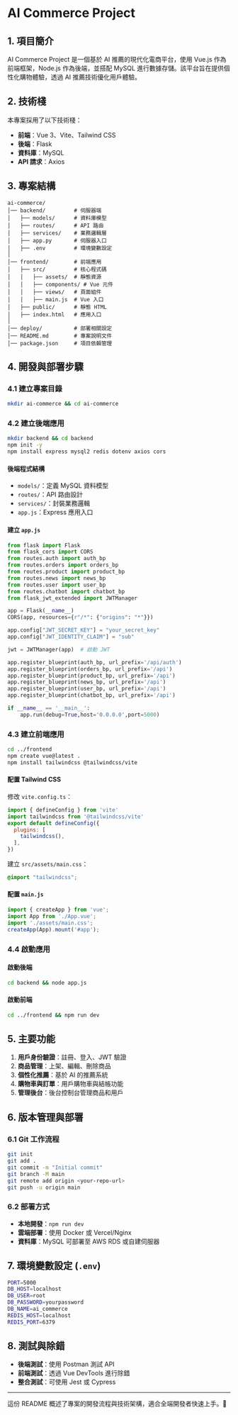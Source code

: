 # AI Commerce Project

## 1. 項目簡介

AI Commerce Project 是一個基於 AI 推薦的現代化電商平台，使用 Vue.js 作為前端框架，Node.js 作為後端，並搭配 MySQL 進行數據存儲。該平台旨在提供個性化購物體驗，透過 AI 推薦技術優化用戶體驗。

## 2. 技術棧

本專案採用了以下技術棧：

- **前端**：Vue 3、Vite、Tailwind CSS
- **後端**：Flask
- **資料庫**：MySQL
- **API 請求**：Axios

## 3. 專案結構

```
ai-commerce/
│── backend/         # 伺服器端
│   ├── models/      # 資料庫模型
│   ├── routes/      # API 路由
│   ├── services/    # 業務邏輯層
│   ├── app.py       # 伺服器入口
│   ├── .env         # 環境變數設定
│
│── frontend/        # 前端應用
│   ├── src/         # 核心程式碼
│   │   ├── assets/  # 靜態資源
│   │   ├── components/ # Vue 元件
│   │   ├── views/   # 頁面組件
│   │   ├── main.js  # Vue 入口
│   ├── public/      # 靜態 HTML
│   ├── index.html   # 應用入口
│
│── deploy/          # 部署相關設定
│── README.md        # 專案說明文件
│── package.json     # 項目依賴管理
```

## 4. 開發與部署步驟

### 4.1 建立專案目錄

```sh
mkdir ai-commerce && cd ai-commerce
```

### 4.2 建立後端應用

```sh
mkdir backend && cd backend
npm init -y
npm install express mysql2 redis dotenv axios cors
```

#### 後端程式結構

- `models/`：定義 MySQL 資料模型
- `routes/`：API 路由設計
- `services/`：封裝業務邏輯
- `app.js`：Express 應用入口

#### 建立 `app.js`

```python
from flask import Flask
from flask_cors import CORS
from routes.auth import auth_bp
from routes.orders import orders_bp
from routes.product import product_bp
from routes.news import news_bp
from routes.user import user_bp
from routes.chatbot import chatbot_bp
from flask_jwt_extended import JWTManager

app = Flask(__name__)
CORS(app, resources={r"/*": {"origins": "*"}})

app.config["JWT_SECRET_KEY"] = "your_secret_key"
app.config["JWT_IDENTITY_CLAIM"] = "sub"

jwt = JWTManager(app)  # 啟動 JWT

app.register_blueprint(auth_bp, url_prefix='/api/auth')
app.register_blueprint(orders_bp, url_prefix='/api')
app.register_blueprint(product_bp, url_prefix='/api')
app.register_blueprint(news_bp, url_prefix='/api')
app.register_blueprint(user_bp, url_prefix='/api')
app.register_blueprint(chatbot_bp, url_prefix='/api')

if __name__ == '__main__':
    app.run(debug=True,host='0.0.0.0',port=5000)
```

### 4.3 建立前端應用

```sh
cd ../frontend
npm create vue@latest .
npm install tailwindcss @tailwindcss/vite
```

#### 配置 Tailwind CSS

修改 `vite.config.ts`：

```js
import { defineConfig } from 'vite'
import tailwindcss from '@tailwindcss/vite'
export default defineConfig({
  plugins: [
    tailwindcss(),
  ],
})
```

建立 `src/assets/main.css`：

```css
@import "tailwindcss";
```

#### 配置 `main.js`

```js
import { createApp } from 'vue';
import App from './App.vue';
import './assets/main.css';
createApp(App).mount('#app');
```

### 4.4 啟動應用

#### 啟動後端

```sh
cd backend && node app.js
```

#### 啟動前端

```sh
cd ../frontend && npm run dev
```

## 5. 主要功能

1. **用戶身份驗證**：註冊、登入、JWT 驗證
2. **商品管理**：上架、編輯、刪除商品
3. **個性化推薦**：基於 AI 的推薦系統
4. **購物車與訂單**：用戶購物車與結帳功能
5. **管理後台**：後台控制台管理商品和用戶

## 6. 版本管理與部署

### 6.1 Git 工作流程

```sh
git init
git add .
git commit -m "Initial commit"
git branch -M main
git remote add origin <your-repo-url>
git push -u origin main
```

### 6.2 部署方式

- **本地開發**：`npm run dev`
- **雲端部署**：使用 Docker 或 Vercel/Nginx
- **資料庫**：MySQL 可部署至 AWS RDS 或自建伺服器

## 7. 環境變數設定 (`.env`)

```sh
PORT=5000
DB_HOST=localhost
DB_USER=root
DB_PASSWORD=yourpassword
DB_NAME=ai_commerce
REDIS_HOST=localhost
REDIS_PORT=6379
```

## 8. 測試與除錯

- **後端測試**：使用 Postman 測試 API
- **前端測試**：透過 Vue DevTools 進行除錯
- **整合測試**：可使用 Jest 或 Cypress

---

這份 README 概述了專案的開發流程與技術架構，適合全端開發者快速上手。🚀

